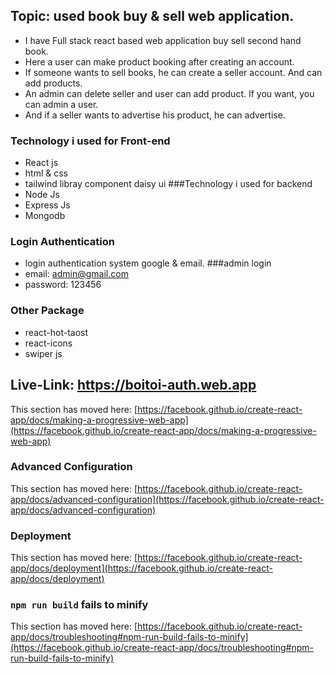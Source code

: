 ## Topic: used book buy & sell web application.
- I have Full stack react based web application buy sell second hand book.
- Here a user can make product booking after creating an account.
- If someone wants to sell books, he can create a seller account. And can add products.
- An admin can delete seller and user can add product. If you want, you can admin a user.
- And if a seller wants to advertise his product, he can advertise.
### Technology i used for Front-end
- React js
- html & css
- tailwind libray component daisy  ui
###Technology i used for backend
- Node Js
- Express Js
- Mongodb
### Login Authentication
- login authentication system google & email.
###admin login
- email: admin@gmail.com
- password: 123456

### Other Package
- react-hot-taost
- react-icons
- swiper js
## Live-Link: https://boitoi-auth.web.app


This section has moved here: [https://facebook.github.io/create-react-app/docs/making-a-progressive-web-app](https://facebook.github.io/create-react-app/docs/making-a-progressive-web-app)

### Advanced Configuration

This section has moved here: [https://facebook.github.io/create-react-app/docs/advanced-configuration](https://facebook.github.io/create-react-app/docs/advanced-configuration)

### Deployment

This section has moved here: [https://facebook.github.io/create-react-app/docs/deployment](https://facebook.github.io/create-react-app/docs/deployment)

### `npm run build` fails to minify

This section has moved here: [https://facebook.github.io/create-react-app/docs/troubleshooting#npm-run-build-fails-to-minify](https://facebook.github.io/create-react-app/docs/troubleshooting#npm-run-build-fails-to-minify)

